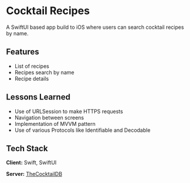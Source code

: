 # Cocktail Recipes

A SwiftUI based app build to iOS where users can search cocktail recipes by name.


## Features
- List of recipes
- Recipes search by name
- Recipe details


## Lessons Learned

 - Use of URLSession to make HTTPS requests
 - Navigation between screens
 - Implementation of MVVM pattern
 - Use of various Protocols like Identifiable and Decodable


## Tech Stack

**Client:** Swift, SwiftUI

**Server:** [TheCocktailDB](https://www.thecocktaildb.com/api.php)

